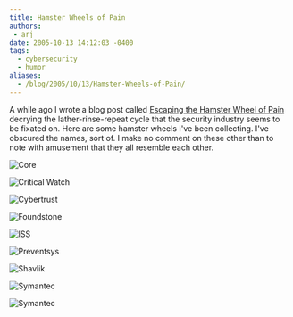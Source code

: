 ```yaml
---
title: Hamster Wheels of Pain
authors:
 - arj
date: 2005-10-13 14:12:03 -0400
tags:
  - cybersecurity
  - humor
aliases:
  - /blog/2005/10/13/Hamster-Wheels-of-Pain/
---
```

A while ago I wrote a blog post called [Escaping the Hamster Wheel of Pain](/blog/2005/05/04/Escaping-the-Hamster-Wheel-of-Pain/) decrying the lather-rinse-repeat cycle that the security industry seems to be fixated on. Here are some hamster wheels I've been collecting. I've obscured the names, sort of. I make no comment on these other than to note with amusement that they all resemble each other.

![Core](/images/core.png)

![Critical Watch](/images/critical-watch.png)

![Cybertrust](/images/cybertrust-rmp.png)

![Foundstone](/images/foundstone.png)

![ISS](/images/iss-mss.png)

![Preventsys](/images/preventsys.png)

![Shavlik](/images/shavlik.png)

![Symantec](/images/sym-sgs.png)

![Symantec](/images/vontu.png)

&nbsp;